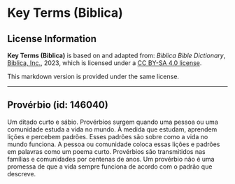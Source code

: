 # Key Terms (Biblica)

## License Information

**Key Terms (Biblica)** is based on and adapted from: _Biblica Bible Dictionary_, [Biblica, Inc.](https://www.biblica.com/), 2023, which is licensed under a [CC BY-SA 4.0 license](https://creativecommons.org/licenses/by-sa/4.0/legalcode.en).

This markdown version is provided under the same license.



--------------------------------

## Provérbio (id: 146040)

Um ditado curto e sábio. Provérbios surgem quando uma pessoa ou uma comunidade estuda a vida no mundo. À medida que estudam, aprendem lições e percebem padrões. Esses padrões são sobre como a vida no mundo funciona. A pessoa ou comunidade coloca essas lições e padrões em palavras como um poema curto. Provérbios são transmitidos nas famílias e comunidades por centenas de anos. Um provérbio não é uma promessa de que a vida sempre funciona de acordo com o padrão que descreve.


